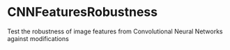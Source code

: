 # CNNFeaturesRobustness
Test the robustness of image features from Convolutional Neural Networks against modifications
